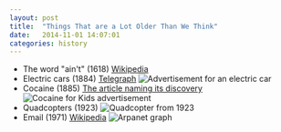 ```yaml
---
layout: post
title:  "Things That are a Lot Older Than We Think"
date:   2014-11-01 14:07:01
categories: history
---
```


- The word "ain't" (1618) [Wikipedia](http://en.wikipedia.org/wiki/Ain%27t#Etymology)
- Electric cars (1884) [Telegraph](http://www.telegraph.co.uk/news/newstopics/howaboutthat/5212278/Worlds-first-electric-car-built-by-Victorian-inventor-in-1884.html) ![Advertisement for an electric car](http://cdn.everything.io/blog/electric_car.jpg)
- Cocaine (1885) [The article naming its discovery](http://onlinelibrary.wiley.com/doi/10.1002/ardp.18551320208/abstract;jsessionid=D817D240735DE488368366BA69764822.f03t04) ![Cocaine for Kids advertisement](http://cdn.everything.io/blog/cocaine_for_kids.gif)
- Quadcopters (1923) ![Quadcopter from 1923](http://cdn.everything.io/blog/quadcopter.jpg)
- Email (1971) [Wikipedia](http://en.wikipedia.org/wiki/Email#Email_networks) ![Arpanet graph](http://cdn.everything.io/blog/arpanet.gif)
